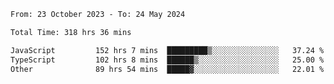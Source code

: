 

<!--START_SECTION:waka-->

```txt
From: 23 October 2023 - To: 24 May 2024

Total Time: 318 hrs 36 mins

JavaScript         152 hrs 7 mins  █████████▒░░░░░░░░░░░░░░░   37.24 %
TypeScript         102 hrs 8 mins  ██████▒░░░░░░░░░░░░░░░░░░   25.00 %
Other              89 hrs 54 mins  █████▓░░░░░░░░░░░░░░░░░░░   22.01 %
```

<!--END_SECTION:waka-->
